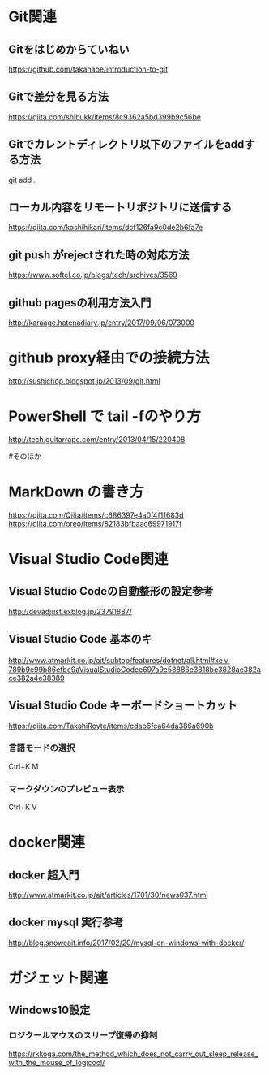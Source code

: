 # Git関連
## Gitをはじめからていねい
https://github.com/takanabe/introduction-to-git

## Gitで差分を見る方法
https://qiita.com/shibukk/items/8c9362a5bd399b9c56be

## Gitでカレントディレクトリ以下のファイルをaddする方法
git add .

## ローカル内容をリモートリポジトリに送信する
https://qiita.com/koshihikari/items/dcf126fa9c0de2b6fa7e

## git push がrejectされた時の対応方法
https://www.softel.co.jp/blogs/tech/archives/3569

## github pagesの利用方法入門
http://karaage.hatenadiary.jp/entry/2017/09/06/073000

# github proxy経由での接続方法
http://sushichop.blogspot.jp/2013/09/git.html

# PowerShell で tail -fのやり方
http://tech.guitarrapc.com/entry/2013/04/15/220408

#そのほか
# MarkDown の書き方
https://qiita.com/Qiita/items/c686397e4a0f4f11683d  
https://qiita.com/oreo/items/82183bfbaac69971917f

# Visual Studio Code関連
## Visual Studio Codeの自動整形の設定参考
http://devadjust.exblog.jp/23791887/

## Visual Studio Code 基本のキ
http://www.atmarkit.co.jp/ait/subtop/features/dotnet/all.html#xeｖ789b9e99b86efbc9aVisualStudioCodee697a9e58886e3818be3828ae382ace382a4e38389

## Visual Studio Code キーボードショートカット
https://qiita.com/TakahiRoyte/items/cdab6fca64da386a690b

### 言語モードの選択
Ctrl+K M

### マークダウンのプレビュー表示
Ctrl+K V

# docker関連
## docker 超入門
http://www.atmarkit.co.jp/ait/articles/1701/30/news037.html

## docker mysql 実行参考
http://blog.snowcait.info/2017/02/20/mysql-on-windows-with-docker/

# ガジェット関連
## Windows10設定
### ロジクールマウスのスリープ復帰の抑制
https://rkkoga.com/the_method_which_does_not_carry_out_sleep_release_with_the_mouse_of_logicool/
